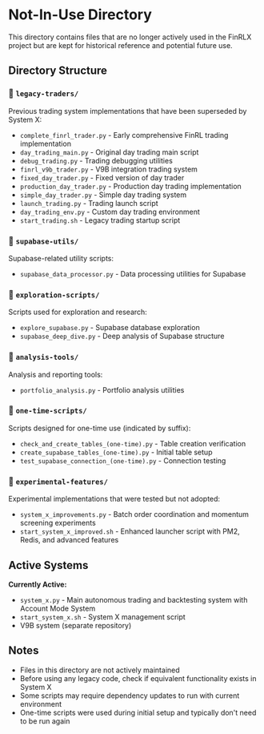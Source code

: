 # Not-In-Use Directory

This directory contains files that are no longer actively used in the FinRLX project but are kept for historical reference and potential future use.

## Directory Structure

### 📁 `legacy-traders/`
Previous trading system implementations that have been superseded by System X:
- `complete_finrl_trader.py` - Early comprehensive FinRL trading implementation
- `day_trading_main.py` - Original day trading main script
- `debug_trading.py` - Trading debugging utilities  
- `finrl_v9b_trader.py` - V9B integration trading system
- `fixed_day_trader.py` - Fixed version of day trader
- `production_day_trader.py` - Production day trading implementation
- `simple_day_trader.py` - Simple day trading system
- `launch_trading.py` - Trading launch script
- `day_trading_env.py` - Custom day trading environment
- `start_trading.sh` - Legacy trading startup script

### 📁 `supabase-utils/`
Supabase-related utility scripts:
- `supabase_data_processor.py` - Data processing utilities for Supabase

### 📁 `exploration-scripts/`
Scripts used for exploration and research:
- `explore_supabase.py` - Supabase database exploration
- `supabase_deep_dive.py` - Deep analysis of Supabase structure

### 📁 `analysis-tools/`
Analysis and reporting tools:
- `portfolio_analysis.py` - Portfolio analysis utilities

### 📁 `one-time-scripts/`
Scripts designed for one-time use (indicated by suffix):
- `check_and_create_tables_(one-time).py` - Table creation verification
- `create_supabase_tables_(one-time).py` - Initial table setup
- `test_supabase_connection_(one-time).py` - Connection testing

### 📁 `experimental-features/`
Experimental implementations that were tested but not adopted:
- `system_x_improvements.py` - Batch order coordination and momentum screening experiments
- `start_system_x_improved.sh` - Enhanced launcher script with PM2, Redis, and advanced features

## Active Systems

**Currently Active:**
- `system_x.py` - Main autonomous trading and backtesting system with Account Mode System
- `start_system_x.sh` - System X management script
- V9B system (separate repository)

## Notes

- Files in this directory are not actively maintained
- Before using any legacy code, check if equivalent functionality exists in System X
- Some scripts may require dependency updates to run with current environment
- One-time scripts were used during initial setup and typically don't need to be run again